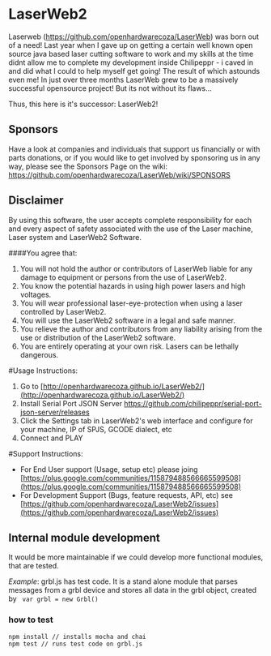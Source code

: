 
# LaserWeb2

Laserweb (https://github.com/openhardwarecoza/LaserWeb) was born out of a need! Last year when I gave up on getting a certain well known open source java based laser cutting software to work and my skills at the time didnt allow me to complete my development inside Chilipeppr - i caved in and did what I could to help myself get going! The result of which astounds even me! In just over three months LaserWeb grew to be a massively successful opensource project!  But its not without its flaws...

Thus, this here is it's successor: LaserWeb2!

## Sponsors
Have a look at companies and individuals that support us financially or with parts donations, or if you would like to get involved by sponsoring us in any way, please see the Sponsors Page on the wiki: https://github.com/openhardwarecoza/LaserWeb/wiki/SPONSORS

## Disclaimer
By using this software, the user accepts complete responsibility for each and every aspect of safety associated with the use of the Laser machine, Laser system and LaserWeb2 Software.

####You agree that:

1. You will not hold the author or contributors of LaserWeb liable for any damage to equipment or persons from the use of LaserWeb2. 
2. You know the potential hazards in using high power lasers and high voltages.
3. You will wear professional laser-eye-protection when using a laser controlled by LaserWeb2.
4. You will use the LaserWeb2 software in a legal and safe manner.
5. You relieve the author and contributors from any liability arising from the use or distribution of the LaserWeb2 software.
6. You are entirely operating at your own risk. Lasers can be lethally dangerous. 


#Usage Instructions:

1. Go to [http://openhardwarecoza.github.io/LaserWeb2/](http://openhardwarecoza.github.io/LaserWeb2/)
2. Install Serial Port JSON Server https://github.com/chilipeppr/serial-port-json-server/releases
3. Click the Settings tab in LaserWeb2's web interface and configure for your machine, IP of SPJS, GCODE dialect, etc
4. Connect and PLAY
 


#Support Instructions:
* For End User support (Usage, setup etc) please joing [https://plus.google.com/communities/115879488566665599508](https://plus.google.com/communities/115879488566665599508)
* For Development Support (Bugs, feature requests, API, etc) see 
[https://github.com/openhardwarecoza/LaserWeb2/issues](https://github.com/openhardwarecoza/LaserWeb2/issues)


## Internal module development
It would be more maintainable if we could develop more functional modules, that are tested.

<i>Example</i>: grbl.js has test code. It is a stand alone module that parses messages from a grbl device and stores all data in the grbl object, created by ` var grbl = new Grbl()` 
### how to test
``` 
npm install // installs mocha and chai
npm test // runs test code on grbl.js
```
